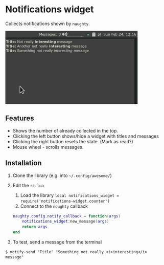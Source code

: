 # Notifications widget

Collects notifications shown by `naughty`.

![demo](demo.png)

## Features

* Shows the number of already collected in the top.
* Clicking the left button shows/hide a widget with titles and messages
* Clicking the right button resets the state. (Mark as read?)
* Mouse wheel - scrolls messages.

## Installation

1. Clone the library (e.g. into `~/.config/awesome/`)
2. Edit the `rc.lua`
    1. Load the library `local notifications_widget = require('notifications-widget.counter')`
    2. Connect to the `noughty` callback
    ```lua
    naughty.config.notify_callback = function(args)
        notifications_widget:new_message(args)
        return args
    end
    ```

3. To test, send a message from the terminal
```
$ notify-send "Title" "Something not really <i>interesting</i> message"
```
